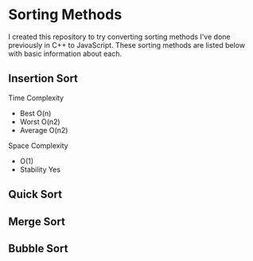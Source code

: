 # Sorting Methods

I created this repository to try converting sorting methods I've done previously in C++ to JavaScript. These sorting methods are listed below with basic information about each.

## Insertion Sort

Time Complexity
  - Best	O(n)
  - Worst	O(n2)
  - Average	O(n2)

Space Complexity
  - O(1)
  - Stability	Yes

## Quick Sort

## Merge Sort

## Bubble Sort
